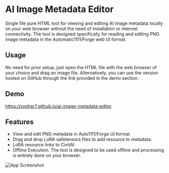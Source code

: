 # AI Image Metadata Editor
Single file pure HTML tool for viewing and editing AI image metadata locally on your web browser without the need of installation or internet connectivity. The tool is designed specifically for reading and editing PNG image metadata in the Automatic1111/Forge web UI format.

## Usage
No need for prior setup, just open the HTML file with the web browser of your choice and drag an image file. Alternatively, you can use the version hosted on GitHub through the link provided in the demo section.

## Demo
https://xypher7.github.io/ai-image-metadata-editor

## Features
- View and edit PNG metadata in Auto1111/Forge UI format.
- Drag and drop LoRA safetensors files to add resource to metadata.
- LoRA resource links to CivitAI.
- Offline Execution. The tool is designed to be used offline and processing is entirely done on your browser.

![App Screenshot](https://image.civitai.com/xG1nkqKTMzGDvpLrqFT7WA/5b30fbe1-bbce-4e83-9b99-bcf11aa71ceb/original=true,quality=90/Screenshot%202024-09-29%20001102.jpeg)
